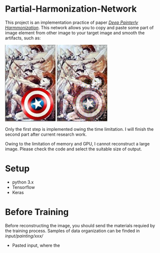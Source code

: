 # Partial-Harmonization-Network

This project is an implementation practice of paper [*Deep Painterly Harmmonization*](https://arxiv.org/pdf/1804.03189.pdf). This network allows you to copy and paste some part of image element from other image to your target image and smooth the artifacts, such as:

![0](input/painting/shield/input.jpg)
![1](input/painting/shield/result_at_iteration_149.png)

Only the first step is implemented owing the time limitation. I will finish the second part after current research work.

Owing to the limitation of memory and GPU, I cannot reconstruct a large image. Please check the code and select the suitable size of output.

# Setup
  * python 3.x
  * Tensorflow
  * Keras

# Before Training
  Before reconstructing the image, you should send the materials requied by the training process. Samples of data organization can be finded in *input/painting/xxx/*
  * Pasted input, where the 

